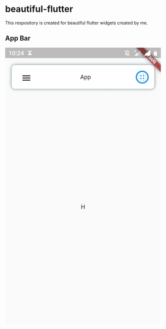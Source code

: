 # beautiful-flutter
This respository is created for beautiful flutter widgets created by me.
##  App Bar
![](./appbar.jpeg)
